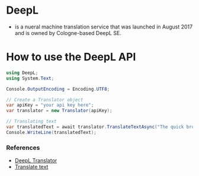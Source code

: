 # DeepL
- is a nueral machine translation service  that was launched in August 2017 and is owned by Cologne-based DeepL SE.

# How to use the DeepL API

```C#
using DeepL;
using System.Text;

Console.OutputEncoding = Encoding.UTF8;

// Create a Translator object
var apiKey = "your api key here";
var translator = new Translator(apiKey);

// Translating text
var translatedText = await translator.TranslateTextAsync("The quick brown fox jumps over the lazy dog!", null, LanguageCode.Japanese);
Console.WriteLine(translatedText);
```

### References
- [DeepL Translator](https://en.wikipedia.org/wiki/DeepL_Translator)
- [Translate text](https://developers.deepl.com/docs/api-reference/translate)